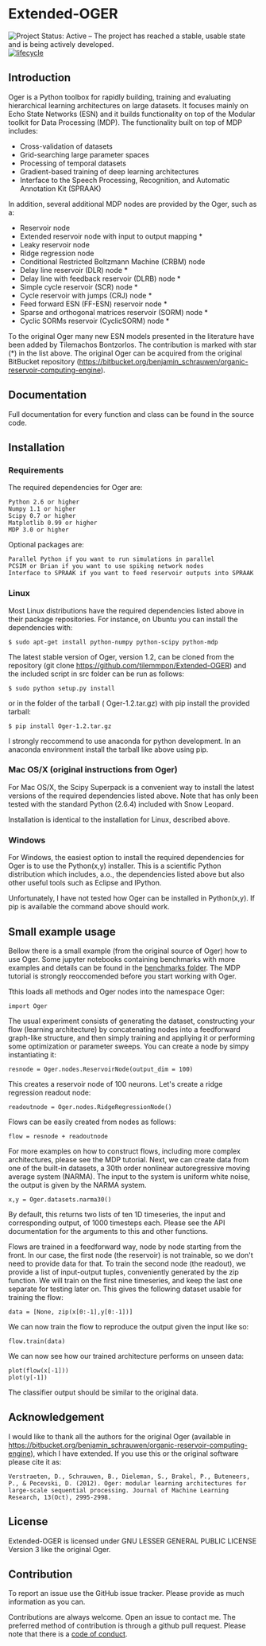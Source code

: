 # Extended-OGER

![Project Status: Active – The project has reached a stable, usable
state and is being actively
developed.](http://www.repostatus.org/badges/latest/active.svg)
[![lifecycle](https://img.shields.io/badge/lifecycle-dormant-blue.svg)](https://www.tidyverse.org/lifecycle/#dormant)

## Introduction

Oger is a Python toolbox for rapidly building, training and evaluating hierarchical learning architectures on large datasets. It focuses mainly on Echo State Networks (ESN) and it builds functionality on top of the Modular toolkit for Data Processing (MDP). The functionality built on top of MDP includes:
 - Cross-validation of datasets
 - Grid-searching large parameter spaces
 - Processing of temporal datasets
 - Gradient-based training of deep learning architectures
 - Interface to the Speech Processing, Recognition, and Automatic Annotation Kit (SPRAAK) 

 In addition, several additional MDP nodes are provided by the Oger, such as a:
 - Reservoir node
 - Extended reservoir node with input to output mapping *
 - Leaky reservoir node
 - Ridge regression node
 - Conditional Restricted Boltzmann Machine (CRBM) node
 - Delay line reservoir (DLR) node *
 - Delay line with feedback reservoir (DLRB) node *
 - Simple cycle reservoir (SCR) node *
 - Cycle reservoir with jumps (CRJ) node *
 - Feed forward ESN (FF-ESN) reservoir node *
 - Sparse and orthogonal matrices reservoir (SORM) node *
 - Cyclic SORMs reservoir (CyclicSORM) node *

To the original Oger many new ESN models presented in the literature have been added by Tilemachos Bontzorlos. The contribution is marked with star (*) in the list above. The original Oger can be acquired from the original BitBucket repository (https://bitbucket.org/benjamin_schrauwen/organic-reservoir-computing-engine).

## Documentation

Full documentation for every function and class can be found in the source code.


## Installation
### Requirements
The required dependencies for Oger are:

    Python 2.6 or higher
    Numpy 1.1 or higher
    Scipy 0.7 or higher
    Matplotlib 0.99 or higher
    MDP 3.0 or higher

Optional packages are:

    Parallel Python if you want to run simulations in parallel
    PCSIM or Brian if you want to use spiking network nodes
    Interface to SPRAAK if you want to feed reservoir outputs into SPRAAK


### Linux
Most Linux distributions have the required dependencies listed above in their package repositories. For instance, on Ubuntu you can install the dependencies with:

    $ sudo apt-get install python-numpy python-scipy python-mdp

The latest stable version of Oger, version 1.2, can be cloned from the repository (git clone https://github.com/tilemmpon/Extended-OGER) and the included script in src folder can be run as follows:

    $ sudo python setup.py install
or in the folder of the tarball ( Oger-1.2.tar.gz) with pip install the provided tarball:

    $ pip install Oger-1.2.tar.gz
I strongly reccommend to use anaconda for python development. In an anaconda environment install the tarball like above using pip.

### Mac OS/X (original instructions from Oger)
For Mac OS/X, the Scipy Superpack is a convenient way to install the latest versions of the required dependencies listed above. Note that has only been tested with the standard Python (2.6.4) included with Snow Leopard. 

Installation is identical to the installation for Linux, described above. 
### Windows

For Windows, the easiest option to install the required dependencies for Oger is to use the Python(x,y) installer. This is a scientific Python distribution which includes, a.o., the dependencies listed above but also other useful tools such as Eclipse and IPython.

Unfortunately, I have not tested how Oger can be installed in Python(x,y). If pip is available the command above should work.

## Small example usage

Bellow there is a small example (from the original source of Oger) how to use Oger. Some jupyter notebooks containing benchmarks with more examples and details can be found in the [benchmarks folder](https://github.com/tilemmpon/Extended-OGER/tree/master/benchmarks). The MDP tutorial is strongly reoccomended before you start working with Oger.

Tthis loads all methods and Oger nodes into the namespace Oger:

    import Oger
The usual experiment consists of generating the dataset, constructing your flow (learning architecture) by concatenating nodes into a feedforward graph-like structure, and then simply training and appliying it or performing some optimization or parameter sweeps. You can create a node by simpy instantiating it:

    resnode = Oger.nodes.ReservoirNode(output_dim = 100) 

This creates a reservoir node of 100 neurons. Let's create a ridge regression readout node:

    readoutnode = Oger.nodes.RidgeRegressionNode()

Flows can be easily created from nodes as follows:

    flow = resnode + readoutnode 

For more examples on how to construct flows, including more complex architectures, please see the MDP tutorial. Next, we can create data from one of the built-in datasets, a 30th order nonlinear autoregressive moving average system (NARMA). The input to the system is uniform white noise, the output is given by the NARMA system. 

    x,y = Oger.datasets.narma30()

By default, this returns two lists of ten 1D timeseries, the input and corresponding output, of 1000 timesteps each. Please see the API documentation for the arguments to this and other functions. 

Flows are trained in a feedforward way, node by node starting from the front. In our case, the first node (the reservoir) is not trainable, so we don't need to provide data for that. To train the second node (the readout), we provide a list of input-output tuples, conveniently generated by the zip function. We will train on the first nine timeseries, and keep the last one separate for testing later on. This gives the following dataset usable for training the flow:

    data = [None, zip(x[0:-1],y[0:-1])]

We can now train the flow to reproduce the output given the input like so:

    flow.train(data)

We can now see how our trained architecture performs on unseen data:

    plot(flow(x[-1]))
    plot(y[-1]) 
The classifier output should be similar to the original data.

## Acknowledgement

I would like to thank all the authors for the original Oger (available in https://bitbucket.org/benjamin_schrauwen/organic-reservoir-computing-engine), which I have extended. If you use this or the original software please cite it as:

    Verstraeten, D., Schrauwen, B., Dieleman, S., Brakel, P., Buteneers, P., & Pecevski, D. (2012). Oger: modular learning architectures for large-scale sequential processing. Journal of Machine Learning Research, 13(Oct), 2995-2998.

## License

Extended-OGER is licensed under GNU LESSER GENERAL PUBLIC LICENSE Version 3 like the original Oger.

## Contribution

To report an issue use the GitHub issue tracker. Please provide as much information as you can.

Contributions are always welcome. Open an issue to contact me. The preferred method of contribution is through a github pull request. Please note that there is a [code of conduct](https://github.com/tilemmpon/Extended-OGER/blob/master/code-of-conduct.md).

